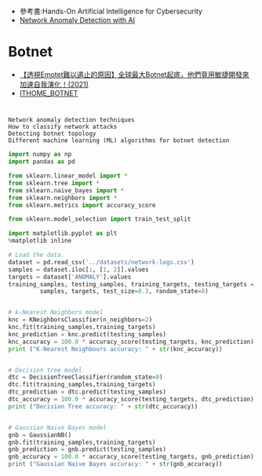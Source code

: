 #
- 參考書:Hands-On Artificial Intelligence for Cybersecurity
- [Network Anomaly Detection with AI](https://subscription.packtpub.com/book/data/9781789804027/7)

# Botnet
- [【透視Emotet難以遏止的原因】全球最大Botnet起底，他們竟用敏捷開發來加速自我演化！(2021)](https://www.ithome.com.tw/news/143058)
- [ITHOME_BOTNET](https://www.ithome.com.tw/tags/botnet)

#

```
Network anomaly detection techniques
How to classify network attacks
Detecting botnet topology
Different machine learning (ML) algorithms for botnet detection
```

```python
import numpy as np
import pandas as pd

from sklearn.linear_model import *
from sklearn.tree import *
from sklearn.naive_bayes import *
from sklearn.neighbors import *
from sklearn.metrics import accuracy_score

from sklearn.model_selection import train_test_split

import matplotlib.pyplot as plt
%matplotlib inline

# Load the data.
dataset = pd.read_csv('../datasets/network-logs.csv')
samples = dataset.iloc[:, [1, 2]].values
targets = dataset['ANOMALY'].values
training_samples, testing_samples, training_targets, testing_targets = train_test_split(
         samples, targets, test_size=0.3, random_state=0)


# k-Nearest Neighbors model
knc = KNeighborsClassifier(n_neighbors=2)
knc.fit(training_samples,training_targets)
knc_prediction = knc.predict(testing_samples)
knc_accuracy = 100.0 * accuracy_score(testing_targets, knc_prediction)
print ("K-Nearest Neighbours accuracy: " + str(knc_accuracy))


# Decision tree model
dtc = DecisionTreeClassifier(random_state=0)
dtc.fit(training_samples,training_targets)
dtc_prediction = dtc.predict(testing_samples)
dtc_accuracy = 100.0 * accuracy_score(testing_targets, dtc_prediction)
print ("Decision Tree accuracy: " + str(dtc_accuracy))


# Gaussian Naive Bayes model
gnb = GaussianNB()
gnb.fit(training_samples,training_targets)
gnb_prediction = gnb.predict(testing_samples)
gnb_accuracy = 100.0 * accuracy_score(testing_targets, gnb_prediction)
print ("Gaussian Naive Bayes accuracy: " + str(gnb_accuracy))
```
